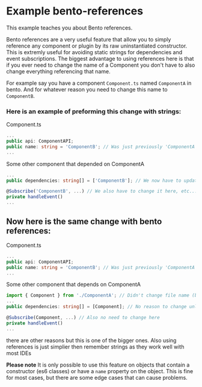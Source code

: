 # Example bento-references

This example teaches you about Bento references.

Bento references are a very useful feature that allow you to simply reference any component or plugin by its raw uninstantiated constructor.
This is extremly useful for avoiding static strings for dependencies and event subscriptions. The biggest advantage to using references
here is that if you ever need to change the name of a Component you don't have to also change everything referencing that name.

For example say you have a component `Component.ts` named `ComponentA` in bento. And for whatever reason you need to change this name to `ComponentB`.

### Here is an example of preforming this change with strings:
Component.ts
```ts
...
public api: ComponentAPI;
public name: string = 'ComponentB'; // Was just previously 'ComponentA'
...
```

Some other component that depended on ComponentA
```ts
...
public dependencies: string[] = ['ComponentB']; // We now have to update the dependency here

@Subscribe('ComponentB', ...) // We also have to change it here, etc...
private handleEvent()
...
```

## Now here is the same change with bento references:
Component.ts
```ts
...
public api: ComponentAPI;
public name: string = 'ComponentB'; // Was just previously 'ComponentA'
...
```

Some other component that depends on ComponentA
```ts
import { Component } from './ComponentA'; // Didn't change file name (but you could)
...
public dependencies: string[] = [Component]; // No reason to change unless you change class name

@Subscribe(Component, ...) // Also no need to change here
private handleEvent()
...
```

there are other reasons but this is one of the bigger ones. Also using references is just simplier then remember strings
as they work well with most IDEs

**Please note** It is only possible to use this feature on objects that contain a constructor (es6 classes) or have a `name` property on the object.
This is fine for most cases, but there are some edge cases that can cause problems.